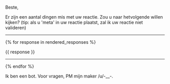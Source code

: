 Beste,

Er zijn een aantal dingen mis met uw reactie. Zou u naar hetvolgende willen kijken? (tip: als u 'meta' in uw reactie plaatst, zal ik uw reactie niet valideren)

*****
{% for response in rendered_responses %}

{{ response }}

*****

{% endfor %}

Ik ben een bot. Voor vragen, PM mijn maker /u/-___-_.
